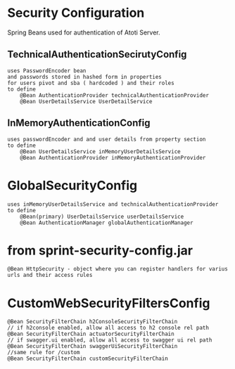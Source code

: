 # Security Configuration
Spring Beans used for authentication of Atoti Server.


## TechnicalAuthenticationSecirutyConfig
    uses PasswordEncoder bean
    and passwords stored in hashed form in properties
    for users pivot and sba ( hardcoded ) and their roles
    to define
        @Bean AuthenticationProvider technicalAuthenticationProvider
        @Bean UserDetailsService UserDetailService

## InMemoryAuthenticationConfig
    uses passwordEncoder and and user details from property section
    to define
        @Bean UserDetailsService inMemoryUserDetailsService
        @Bean AuthenticationProvider inMemoryAuthenticationProvider
    
# GlobalSecurityConfig
    uses inMemoryUserDetailsService and technicalAuthenticationProvider
    to define
        @Bean(primary) UserDetailsService userDetailsService
        @Bean AuthenticationManager globalAuthenticationManager

# from sprint-security-config.jar
    @Bean HttpSecurity - object where you can register handlers for varius urls and their access rules

# CustomWebSecurityFiltersConfig
    @Bean SecurityFilterChain h2ConsoleSecurityFilterChain
    // if h2console enabled, allow all access to h2 console rel path
    @Bean SecurityFilterChain actuatorSecurityFilterChain
    // if swagger.ui enabled, allow all access to swagger ui rel path
    @Bean SecurityFilterChain swaggerUiSecurityFilterChain
    //same rule for /custom
    @Bean SecurityFilterChain customSecurityFilterChain
